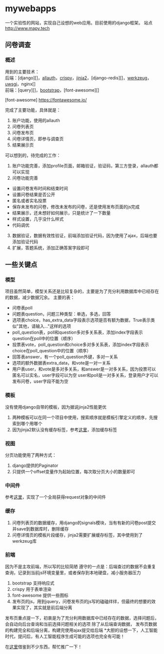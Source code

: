 # mywebapps
一个实验性的网站，实现自己设想的web应用。目前使用的django框架。 
站点 http://www.mapy.tech

## 问卷调查
### 概述
用到的主要技术：  
后端：[django][]，[allauth][]，[crispy][]，[jinja2][]，[django-redis][]，[werkzeug][]，[uwsgi][]，nginx[]  
前端：[query][]，[bootstrap][]，[font-awesome][]

[werkzeug]: http://werkzeug.pocoo.org/
[allauth]: https://github.com/pennersr/django-allauth
[crispy]: https://django-crispy-forms.readthedocs.io/en/latest/index.html
[jinja2]: http://jinja.pocoo.org/
[uwsgi]: https://github.com/unbit/uwsgi-docs/blob/master/index.rst
[nginx]: http://nginx.org/
[jquery]: https://jquery.com/
[bootstrap]: http://www.bootcss.com/
[font-awesome] https://fontawesome.io/

完成了主要功能，具体就是：

 1. 账户功能，使用的allauth
 2. 问卷列表页
 3. 问卷发布页
 4. 问卷详情页，即参与调查页
 5. 结果展示页

可以想到的，待完成的工作：

 1. 账户功能完善，添加profile页面，邮箱验证，验证码，第三方登录，allauth都可以实现
 2. 问卷功能完善
   * 设置问卷发布时间和结束时间
   * 设置问卷结果是否公开
   * 匿名或者实名投票
   * 保存未发布的问卷，修改未发布的问卷，还是使用发布页面的js完成
   * 结果展示，还未想好如何展示，只是统计了一下数量
   * 样式设置，几乎没什么样式
   * 代码调优
 3. 数据验证，数据有效性验证，前端添加验证代码，因为使用了ajax，后端也要添加验证代码
 4. 扩展，答题系统，添加正确答案字段即可

## 一些关键点

### 模型
项目虽然简单，模型关系还是比较复杂的，主要是为了充分利用数据库中已经存在的数据，减少数据冗余。
主要的表：

  * 问卷表poll
  * 问题表question，问题三种类型：单选，多选，回答
  * 选项表choice，has_extra_data字段表示选项是否有额为数据，True表示类似"其他，请输入..."这样的选项
  * poll_question表，poll和question多对多关系表，添加index字段表示question在poll中的位置（顺序）
  * 投票表vote，poll_question和choice多对多关系表，添加index字段表示choice在poll_question中的位置（顺序）
  * 回答表answer，有一个poll_question外键，多对一关系
  * 选项的额外数据表extra_data，和vote是一对一关系
  * 用户表user，和vote是多对多关系，和answer是一对多关系，因为投票可以匿名可以实名，user字段可以为空
    user和poll是一对多关系，登录用户才可以发布问卷，user字段不能为空

### 模板
没有使用django自带的模板，因为据说jinja2性能更优

 1. 两种模板可以在同一个项目中使用，搜索顺序就是模板引擎定义的顺序，先搜索到哪个用哪个
 2. 因为jinja2默认没有缓存标签，参考[这里](https://www.kancloud.cn/manual/jinja2/70475)，添加缓存标签

### 视图
分页功能使用了两种方式：

 1. django提供的Paginator
 2. 只提供一个offset变量作为起始位置，每次取分页大小的数量即可

### 中间件
参考[这里](https://blog.csdn.net/qq_39687901/article/details/81387584)，实现了一个全局获得request对象的中间件

### 缓存

 1. 问卷列表页的数据缓存，用django的signals模块，当有有新的问卷post提交并save到数据库时，删除缓存
 2. 问卷详情页的模板片段缓存，jinja2需要扩展缓存标签，其中使用到了werkzeug库

### 前端
因为不是主攻前端，所以写的比较简陋
遵守的一点是：后端查过的数据不会重复查询，记录到当前js环境变量里，或者保存到本地硬盘，减小服务器压力

  1. bootstrap 支持响应式
  2. crispy 用于表单渲染  
  3. font-awesome 提供一些图标
  4. 发布页的js，用到jquery，问卷发布页的js写的磕磕绊绊，但最终的想要的效果实现了，其实就是前后端分离

发布页重点提一下，初衷是为了充分利用数据库中已经存在的数据，选择问题后，会自动向后台查询和当前选择问题相关的选项
除了从后端查询数据， 发布页数据的构建完全和后端分离，构建完使用ajax提交给后端
*大胆的设想一下，人工智能时代，提问后，有人工智能程序生成可能的选项也完全有可能！

在[这里](https://github.com/Hopetree/izone)借鉴到不少东西，帮忙推广一下！
  
